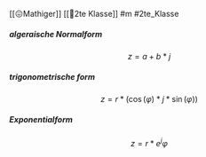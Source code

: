 [[😖Mathiger]] [[🥲2te Klasse]] #m #2te_Klasse 

##### algeraische Normalform
$$z=a+b*j$$
##### trigonometrische form
$$z=r*(\cos(φ)*j*\sin(φ))$$
##### Exponentialform
$$z=r*e^jφ$$